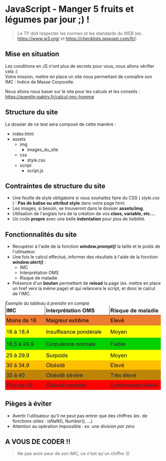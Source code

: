 # JavaScript - Manger 5 fruits et légumes par jour ;) !
> Le TP doit respecter les normes et les standards du WEB (ex. https://www.w3.org/ et https://checklists.opquast.com/fr/)

## Mise en situation
Les conditions en JS n'ont plus de secrets pour vous, nous allons vérifier cela :)  
Votre mission, mettre en place un site nous permettant de connaître son IMC : Indice de Masse Corporelle.

Nous allons nous baser sur le site pour les calculs et les conseils :
https://quentin-pakiry.fr/calcul-imc-homme


## Structure du site
Le dossier de ce test sera composé de cette manière :
* index.html
* assets
    * img
        * images_du_site
    * css
        * style.css
    * script
        * script.js

## Contraintes de structure du site
* Une feuille de style obligatoire si vous souhaitez faire du CSS ( *style.css* ) : **Pas de balise ou attribut style** dans votre page html.
* Les images, si besoin, se trouveront dans le dossier **assets/img**.
* Utilisation de l'anglais lors de la création de vos **class, variable, etc...**.
* Un code **propre** avec une belle **indentation** pour plus de lisibilité.


## Fonctionnalités du site
* Recupérer à l'aide de la fonction ***window.prompt()*** la taille et le poids de l'utilisateur.
* Une fois le calcul effectué, informer des résultats à l'aide de la fonction ***window.alert()*** :
    * IMC
    * Interprétation OMS
    * Risque de maladie
* Présence d'un **bouton** permettant de **reload** la page (ex. mettre en place un href vers la même page) et qui relancera le script, et donc le calcul de l'IMC.

*Exemple du tableau à prendre en compte*
![Tableau IMC](img/calcul-imc-homme-tableau.jpeg "Tableau IMC")  

## Pièges à éviter
* Avertir l'utilisateur qu'il ne peut pas entrer que des chiffres (ex. de fonctions utiles : isNaN(), Number(), ...)
* Attention au opération impossible : *ex. une division par zéro*
## A VOUS DE CODER !!
> Ne pas avoir peur de son IMC, ce n'est qu'un chiffre :D
